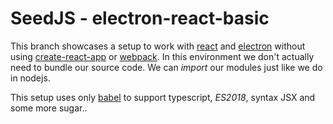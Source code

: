 # SeedJS - electron-react-basic

This branch showcases a setup to work with [react] and [electron] without using
[create-react-app] or [webpack]. In this environment we don't actually need to
bundle our source code. We can _import_ our modules just like we do in nodejs.

This setup uses only [babel] to support typescript, _ES2018_, syntax JSX and some more
sugar..

[react]: https://reactjs.org/
[electron]: https://electronjs.org/
[create-react-app]: https://facebook.github.io/create-react-app/
[electron]: https://webpack.js.org/
[babel]: https://babeljs.io/
[webpack]: https://webpack.js.org/
